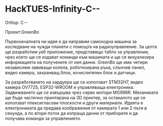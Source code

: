 # HackTUES-Infinity-C--
Отбор: C--

Проект:GreenBo

Първоначалната ни идея е да направим самоходна машина за изследване на чужди планети с помощта на радиоуправление. За целта ще разработим уеб приложение, представящо табло за управление, чрез което ще се издават команди към машината и ще се визуализира информацията на получените от нея данни. GreenBo ще има четири независими завиващи колела, роботизирана ръка, слънчев панел, видео камера, захранващ блок, изчислителен блок и датчици.

За разработването на хардуера ще се използват STM32H7, видео камера OV7725, ESP32-WROOM и управляваща електроника. Задвижването ще се извършва чрез серво мотори MG996R. Механиката ще бъде частично принтирана на 3D принтер, за останалото ще се използват плексигласови плоскости и други материали. Идеята е електрониката да предава изображения от камерата 1 или 2 пъти в секунда, а по втори поток да изпраща данни от приборите и да получава команди за управлението.
